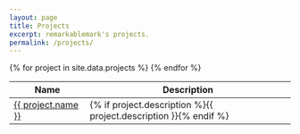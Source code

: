 ```yaml
---
layout: page
title: Projects
excerpt: remarkablemark's projects.
permalink: /projects/
---
```


<table>
  <thead>
    <tr>
      <th>Name</th>
      <th>Description</th>
    </tr>
  </thead>
  <tbody>
    {% for project in site.data.projects %}
      <tr>
        <td>
          <a href="{{ project.link }}" target="_blank" rel="noopener noreferrer">{{ project.name }}</a>
        </td>
        <td>{% if project.description %}{{ project.description }}{% endif %}</td>
      </tr>
    {% endfor %}
  </tbody>
</table>
